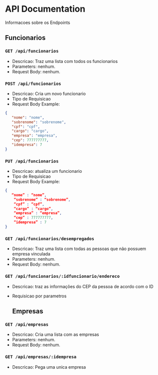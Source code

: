 # API Documentation

Informacoes sobre os Endpoints

## Funcionarios

### `GET /api/funcionarios`

- Descricao: Traz uma lista com todos os funcionarios
- Parameters: nenhum.
- Request Body: nenhum.

### `POST /api/funcionarios`

- Descricao: Cria um novo funcionario
- Tipo de Requisicao
- Request Body Example:
```json
{
   "nome": "nome",
   "sobrenome": "sobrenome",
   "cpf": "cpf",
   "cargo": "cargo",
   "empresa": "empresa",
   "cep": 777777777,
   "idempresa": 7
}
```

### `PUT /api/funcionarios`

- Descricao: atualiza um funcionario
- Tipo de Requisicao
- Request Body Example:
```json
{
   “nome” : “nome”,
    “sobrenome” : “sobrenome”,
    “cpf” : “cpf”,
    “cargo” : “cargo”,
    “empresa” : “empresa”,
    “cep” : 777777777,
    “idempresa” : 7
}
```

### `GET /api/funcionarios/desempregados`
- Descricao: Traz uma lista com todas as pessoas que não possuem empresa vinculada
- Parameters: nenhum.
- Request Body: nenhum.



### `GET /api/funcionarios/:idfuncionario/endereco`
- Descricao: traz as informações do CEP da pessoa de acordo com o ID
- Requisicao por parametros

  
  ## Empresas

### `GET /api/empresas`
- Descricao: Cria uma lista com as empresas
- Parameters: nenhum.
- Request Body: nenhum.

### `GET /api/empresas/:idempresa`
- Descricao: Pega uma unica empresa





